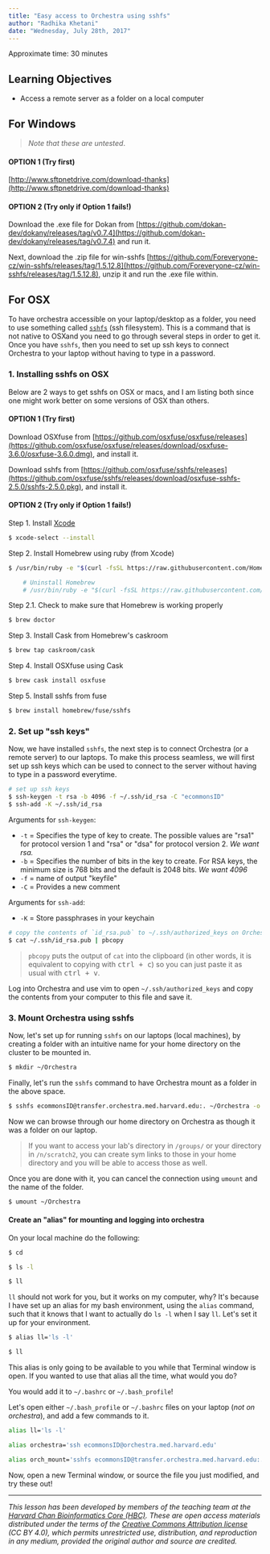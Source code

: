 ```yaml
---
title: "Easy access to Orchestra using sshfs"
author: "Radhika Khetani"
date: "Wednesday, July 28th, 2017"
---
```


Approximate time: 30 minutes

## Learning Objectives

* Access a remote server as a folder on a local computer

## For Windows

> *Note that these are untested*.

#### OPTION 1 (Try first)

[http://www.sftpnetdrive.com/download-thanks](http://www.sftpnetdrive.com/download-thanks)

#### OPTION 2 (Try only if Option 1 fails!)

Download the .exe file for Dokan from [https://github.com/dokan-dev/dokany/releases/tag/v0.7.4](https://github.com/dokan-dev/dokany/releases/tag/v0.7.4) and run it.

Next, download the .zip file for win-sshfs [https://github.com/Foreveryone-cz/win-sshfs/releases/tag/1.5.12.8](https://github.com/Foreveryone-cz/win-sshfs/releases/tag/1.5.12.8), unzip it and run the .exe file within.


## For OSX

To have orchestra accessible on your laptop/desktop as a folder, you need to use something called [`sshfs`](https://en.wikipedia.org/wiki/SSHFS) (ssh filesystem). This is a command that is not native to OSXand you need to go through several steps in order to get it. Once you have `sshfs`, then you need to set up ssh keys to connect Orchestra to your laptop without having to type in a password. 

### 1. Installing sshfs on OSX

Below are 2 ways to get sshfs on OSX or macs, and I am listing both since one might work better on some versions of OSX than others.

#### OPTION 1 (Try first)

Download OSXfuse from [https://github.com/osxfuse/osxfuse/releases](https://github.com/osxfuse/osxfuse/releases/download/osxfuse-3.6.0/osxfuse-3.6.0.dmg), and install it.

Download sshfs from [https://github.com/osxfuse/sshfs/releases](https://github.com/osxfuse/sshfs/releases/download/osxfuse-sshfs-2.5.0/sshfs-2.5.0.pkg), and install it.

#### OPTION 2 (Try only if Option 1 fails!)

Step 1. Install [Xcode](https://developer.apple.com/xcode/)
```bash
$ xcode-select --install
```

Step 2. Install Homebrew using ruby (from Xcode)
```bash
$ /usr/bin/ruby -e "$(curl -fsSL https://raw.githubusercontent.com/Homebrew/install/master/install)"

	# Uninstall Homebrew
	# /usr/bin/ruby -e "$(curl -fsSL https://raw.githubusercontent.com/Homebrew/install/master/uninstall)"
```

Step 2.1. Check to make sure that Homebrew is working properly
```bash
$ brew doctor
```

Step 3. Install Cask from Homebrew's caskroom
```bash
$ brew tap caskroom/cask
```

Step 4. Install OSXfuse using Cask
```bash
$ brew cask install osxfuse
```

Step 5. Install sshfs from fuse
```bash
$ brew install homebrew/fuse/sshfs
```

### 2. Set up "ssh keys"

Now, we have installed `sshfs`, the next step is to connect Orchestra (or a remote server) to our laptops. To make this process seamless, we will first set up ssh keys which can be used to connect to the server without having to type in a password everytime.

```bash
# set up ssh keys
$ ssh-keygen -t rsa -b 4096 -f ~/.ssh/id_rsa -C "ecommonsID"
$ ssh-add -K ~/.ssh/id_rsa
```

Arguments for `ssh-keygen`:
* `-t` = Specifies the type of key to create. The possible values are "rsa1" for protocol version 1 and "rsa" or "dsa" for protocol version 2. *We want rsa.*
* `-b` = Specifies the number of bits in the key to create. For RSA keys, the minimum size is 768 bits and the default is 2048 bits. *We want 4096*
* `-f` = name of output "keyfile"
* `-C` = Provides a new comment

Arguments for `ssh-add`:
* `-K` = Store passphrases in your keychain

```bash
# copy the contents of `id_rsa.pub` to ~/.ssh/authorized_keys on Orchestra
$ cat ~/.ssh/id_rsa.pub | pbcopy
```

> `pbcopy` puts the output of `cat` into the clipboard (in other words, it is equivalent to copying with <kbd>ctrl + c</kbd>) so you can just paste it as usual with <kbd>ctrl + v</kbd>.


Log into Orchestra and use vim to open `~/.ssh/authorized_keys` and copy the contents from your computer to this file and save it. 


### 3. Mount Orchestra using sshfs

Now, let's set up for running `sshfs` on our laptops (local machines), by creating a folder with an intuitive name for your home directory on the cluster to be mounted in.

```bash
$ mkdir ~/Orchestra
```

Finally, let's run the `sshfs` command to have Orchestra mount as a folder in the above space.
```bash
$ sshfs ecommonsID@transfer.orchestra.med.harvard.edu:. ~/Orchestra -o volname="Orchestra" -o follow_symlinks
```

Now we can browse through our home directory on Orchestra as though it was a folder on our laptop. 

> If you want to access your lab's directory in `/groups/` or your directory in `/n/scratch2`, you can create sym links to those in your home directory and you will be able to access those as well.

Once you are done with it, you can cancel the connection using `umount` and the name of the folder.

```bash
$ umount ~/Orchestra 
```

#### Create an "alias" for mounting and logging into orchestra

On your local machine do the following:

```bash
$ cd

$ ls -l

$ ll
```

`ll` should not work for you, but it works on my computer, why? It's because I have set up an alias for my bash environment, using the `alias` command, such that it knows that I want to actually do `ls -l` when I say `ll`. Let's set it up for your environment.

```bash
$ alias ll='ls -l'

$ ll
```

This alias is only going to be available to you while that Terminal window is open. If you wanted to use that alias all the time, what would you do? 

You would add it to `~/.bashrc` or `~/.bash_profile`!

Let's open either `~/.bash_profile` or `~/.bashrc` files on your laptop (*not on orchestra*), and add a few commands to it.

```bash
alias ll='ls -l'

alias orchestra='ssh ecommonsID@orchestra.med.harvard.edu'

alias orch_mount='sshfs ecommonsID@transfer.orchestra.med.harvard.edu:. ~/Orchestra -o volname="Orchestra" -o follow_symlinks'
```

Now, open a new Terminal window, or source the file you just modified, and try these out!

***
*This lesson has been developed by members of the teaching team at the [Harvard Chan Bioinformatics Core (HBC)](http://bioinformatics.sph.harvard.edu/). These are open access materials distributed under the terms of the [Creative Commons Attribution license](https://creativecommons.org/licenses/by/4.0/) (CC BY 4.0), which permits unrestricted use, distribution, and reproduction in any medium, provided the original author and source are credited.*
